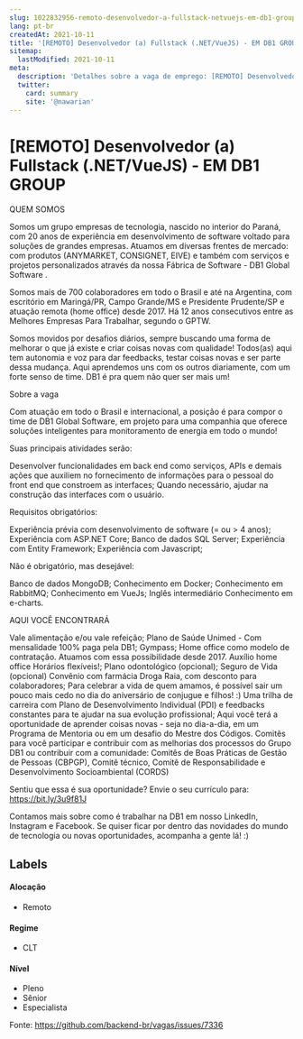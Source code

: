 ```yaml
---
slug: 1022832956-remoto-desenvolvedor-a-fullstack-netvuejs-em-db1-group
lang: pt-br
createdAt: 2021-10-11
title: '[REMOTO] Desenvolvedor (a) Fullstack (.NET/VueJS) - EM DB1 GROUP - Vaga de Emprego'
sitemap:
  lastModified: 2021-10-11
meta:
  description: 'Detalhes sobre a vaga de emprego: [REMOTO] Desenvolvedor (a) Fullstack (.NET/VueJS) - EM DB1 GROUP'
  twitter:
    card: summary
    site: '@nawarian'
---
```


# [REMOTO] Desenvolvedor (a) Fullstack (.NET/VueJS) - EM DB1 GROUP

QUEM SOMOS

Somos um grupo empresas de tecnologia, nascido no interior do Paraná, com 20 anos de experiência em desenvolvimento de software voltado para soluções de grandes empresas. Atuamos em diversas frentes de mercado: com produtos (ANYMARKET, CONSIGNET, EIVE) e também com serviços e projetos personalizados através da nossa Fábrica de Software - DB1 Global Software .

Somos mais de 700 colaboradores em todo o Brasil e até na Argentina, com escritório em Maringá/PR, Campo Grande/MS e Presidente Prudente/SP e atuação remota (home office) desde 2017. Há 12 anos consecutivos entre as Melhores Empresas Para Trabalhar, segundo o GPTW.

Somos movidos por desafios diários, sempre buscando uma forma de melhorar o que já existe e criar coisas novas com qualidade! Todos(as) aqui tem autonomia e voz para dar feedbacks, testar coisas novas e ser parte dessa mudança. Aqui aprendemos uns com os outros diariamente, com um forte senso de time. DB1 é pra quem não quer ser mais um!

Sobre a vaga

Com atuação em todo o Brasil e internacional, a posição é para compor o time de DB1 Global Software, em projeto para uma companhia que oferece soluções inteligentes para monitoramento de energia em todo o mundo!

Suas principais atividades serão:

Desenvolver funcionalidades em back end como serviços, APIs e demais ações que auxiliem no fornecimento de informações para o pessoal do front end que constroem as interfaces;
Quando necessário, ajudar na construção das interfaces com o usuário.

Requisitos obrigatórios:

Experiência prévia com desenvolvimento de software (= ou > 4 anos);
Experiência com ASP.NET Core;
Banco de dados SQL Server;
Experiência com Entity Framework;
Experiência com Javascript;

Não é obrigatório, mas desejável:

Banco de dados MongoDB;
Conhecimento em Docker;
Conhecimento em RabbitMQ;
Conhecimento em VueJs;
Inglês intermediário
Conhecimento em e-charts.

AQUI VOCÊ ENCONTRARÁ

Vale alimentação e/ou vale refeição;
Plano de Saúde Unimed - Com mensalidade 100% paga pela DB1;
Gympass;
Home office como modelo de contratação. Atuamos com essa possibilidade desde 2017.
Auxílio home office
Horários flexíveis!;
Plano odontológico (opcional);
Seguro de Vida (opcional)
Convênio com farmácia Droga Raia, com desconto para colaboradores;
Para celebrar a vida de quem amamos, é possível sair um pouco mais cedo no dia do aniversário de conjugue e filhos! :)
Uma trilha de carreira com Plano de Desenvolvimento Individual (PDI) e feedbacks constantes para te ajudar na sua evolução profissional;
Aqui você terá a oportunidade de aprender coisas novas - seja no dia-a-dia, em um Programa de Mentoria ou em um desafio do Mestre dos Códigos.
Comitês para você participar e contribuir com as melhorias dos processos do Grupo DB1 ou contribuir com a comunidade: Comitês de Boas Práticas de Gestão de Pessoas (CBPGP), Comitê técnico, Comitê de Responsabilidade e Desenvolvimento Socioambiental (CORDS)

Sentiu que essa é sua oportunidade? Envie o seu currículo para: https://bit.ly/3u9f81J

Contamos mais sobre como é trabalhar na DB1 em nosso LinkedIn, Instagram e Facebook. Se quiser ficar por dentro das novidades do mundo de tecnologia ou novas oportunidades, acompanha a gente lá! :)


## Labels
<!-- retire os labels que não fazem sentido à vaga -->

#### Alocação
- Remoto

#### Regime
- CLT

#### Nível
- Pleno
- Sênior
- Especialista




Fonte: https://github.com/backend-br/vagas/issues/7336